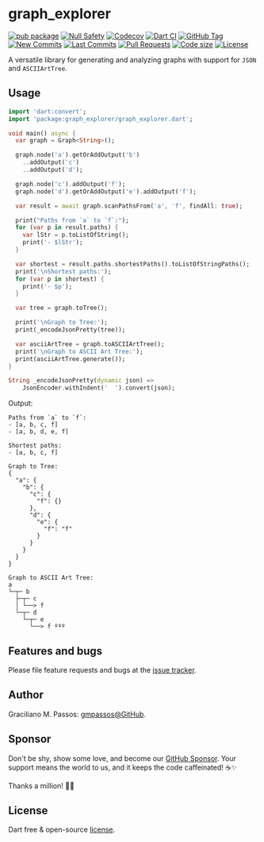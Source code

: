 # graph_explorer

[![pub package](https://img.shields.io/pub/v/graph_explorer.svg?logo=dart&logoColor=00b9fc)](https://pub.dartlang.org/packages/graph_explorer)
[![Null Safety](https://img.shields.io/badge/null-safety-brightgreen)](https://dart.dev/null-safety)
[![Codecov](https://img.shields.io/codecov/c/github/gmpassos/graph_explorer)](https://app.codecov.io/gh/gmpassos/graph_explorer)
[![Dart CI](https://github.com/gmpassos/graph_explorer/actions/workflows/dart.yml/badge.svg?branch=master)](https://github.com/gmpassos/graph_explorer/actions/workflows/dart.yml)
[![GitHub Tag](https://img.shields.io/github/v/tag/gmpassos/graph_explorer?logo=git&logoColor=white)](https://github.com/gmpassos/graph_explorer/releases)
[![New Commits](https://img.shields.io/github/commits-since/gmpassos/graph_explorer/latest?logo=git&logoColor=white)](https://github.com/gmpassos/graph_explorer/network)
[![Last Commits](https://img.shields.io/github/last-commit/gmpassos/graph_explorer?logo=git&logoColor=white)](https://github.com/gmpassos/graph_explorer/commits/master)
[![Pull Requests](https://img.shields.io/github/issues-pr/gmpassos/graph_explorer?logo=github&logoColor=white)](https://github.com/gmpassos/graph_explorer/pulls)
[![Code size](https://img.shields.io/github/languages/code-size/gmpassos/graph_explorer?logo=github&logoColor=white)](https://github.com/gmpassos/graph_explorer)
[![License](https://img.shields.io/github/license/gmpassos/graph_explorer?logo=open-source-initiative&logoColor=green)](https://github.com/gmpassos/graph_explorer/blob/master/LICENSE)

A versatile library for generating and analyzing graphs with support for `JSON` and `ASCIIArtTree`.

## Usage

```dart
import 'dart:convert';
import 'package:graph_explorer/graph_explorer.dart';

void main() async {
  var graph = Graph<String>();

  graph.node('a').getOrAddOutput('b')
    ..addOutput('c')
    ..addOutput('d');

  graph.node('c').addOutput('f');
  graph.node('d').getOrAddOutput('e').addOutput('f');

  var result = await graph.scanPathsFrom('a', 'f', findAll: true);

  print("Paths from `a` to `f`:");
  for (var p in result.paths) {
    var lStr = p.toListOfString();
    print('- $lStr');
  }

  var shortest = result.paths.shortestPaths().toListOfStringPaths();
  print('\nShortest paths:');
  for (var p in shortest) {
    print('- $p');
  }

  var tree = graph.toTree();

  print('\nGraph to Tree:');
  print(_encodeJsonPretty(tree));

  var asciiArtTree = graph.toASCIIArtTree();
  print('\nGraph to ASCII Art Tree:');
  print(asciiArtTree.generate());
}

String _encodeJsonPretty(dynamic json) =>
    JsonEncoder.withIndent('  ').convert(json);
```

Output:
```text
Paths from `a` to `f`:
- [a, b, c, f]
- [a, b, d, e, f]

Shortest paths:
- [a, b, c, f]

Graph to Tree:
{
  "a": {
    "b": {
      "c": {
        "f": {}
      },
      "d": {
        "e": {
          "f": "f"
        }
      }
    }
  }
}

Graph to ASCII Art Tree:
a
└─┬─ b
  ├─┬─ c
  │ └──> f
  └─┬─ d
    └─┬─ e
      └──> f ººº

```

## Features and bugs

Please file feature requests and bugs at the [issue tracker][tracker].

[tracker]: https://github.com/gmpassos/graph_explorer/issues

## Author

Graciliano M. Passos: [gmpassos@GitHub][github].

[github]: https://github.com/gmpassos

## Sponsor

Don't be shy, show some love, and become our [GitHub Sponsor][github_sponsors].
Your support means the world to us, and it keeps the code caffeinated! ☕✨

Thanks a million! 🚀😄

[github_sponsors]: https://github.com/sponsors/gmpassos

## License

Dart free & open-source [license](https://github.com/dart-lang/stagehand/blob/master/LICENSE).
